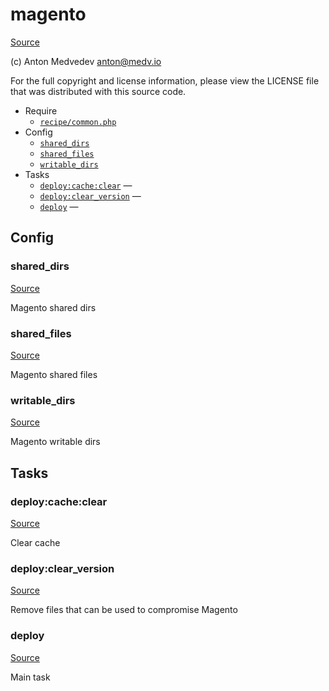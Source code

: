 <!-- DO NOT EDIT THIS FILE! -->
<!-- Instead edit recipe/magento.php -->
<!-- Then run bin/docgen -->

# magento

[Source](recipe/magento.php)

(c) Anton Medvedev <anton@medv.io>

For the full copyright and license information, please view the LICENSE
file that was distributed with this source code.


* Require
  * [`recipe/common.php`](#recipe/common.php)
* Config
  * [`shared_dirs`](#shared_dirs)
  * [`shared_files`](#shared_files)
  * [`writable_dirs`](#writable_dirs)
* Tasks
  * [`deploy:cache:clear`](#deploy:cache:clear) — 
  * [`deploy:clear_version`](#deploy:clear_version) — 
  * [`deploy`](#deploy) — 

## Config
### shared_dirs
[Source](recipe/magento.php#L17)

Magento shared dirs

### shared_files
[Source](recipe/magento.php#L20)

Magento shared files

### writable_dirs
[Source](recipe/magento.php#L23)

Magento writable dirs


## Tasks
### deploy:cache:clear
[Source](recipe/magento.php#L28)



Clear cache

### deploy:clear_version
[Source](recipe/magento.php#L35)



Remove files that can be used to compromise Magento

### deploy
[Source](recipe/magento.php#L48)



Main task

